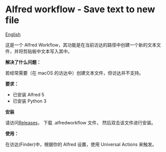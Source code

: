 # Alfred workflow - Save text to new file

[English](README.md)

这是一个 Alfred Workflow，其功能是在当前访达的路径中创建一个新的文本文件，并将剪贴板中文本写入其中。

**解决了什么问题：**

若经常需要（在 macOS 的访达中）创建文本文件，但访达并不支持。

**要求：**

- 已安装 Alfred 5
- 已安装 Python 3

**安装**

请访问[Releases](https://github.com/nodewee/alfred-workflow-save-text-to-new-file/releases)，
下载 .alfredworkflow 文件，
然后双击该文件进行安装。

**使用：**

在访达(Finder)中，根据你的 Alfred 设置，使用 Universal Actions 来触发。
